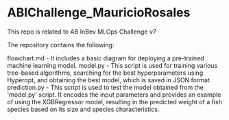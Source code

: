 # ABIChallenge_MauricioRosales
This repo is related to AB InBev MLOps Challenge v7

The repository contains the following:

flowchart.md - It includes a basic diagram for deploying a pre-trained machine learning model.
model.py - This script is used for training various tree-based algorithms, searching for the best hyperparameters using Hyperopt, and obtaining the best model, which is saved in JSON format.
prediction.py - This script is used to test the model obtained from the 'model.py' script. It encodes the input parameters and provides an example of using the XGBRegressor model, resulting in the predicted weight of a fish species based on its size and species characteristics.